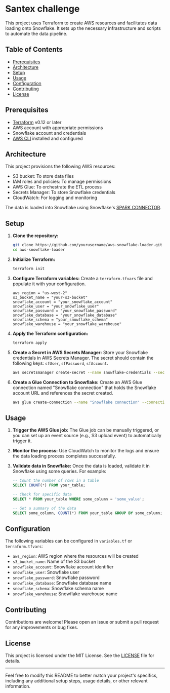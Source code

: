 # Santex challenge

This project uses Terraform to create AWS resources and facilitates data loading onto Snowflake. It sets up the necessary infrastructure and scripts to automate the data pipeline.

## Table of Contents
- [Prerequisites](#prerequisites)
- [Architecture](#architecture)
- [Setup](#setup)
- [Usage](#usage)
- [Configuration](#configuration)
- [Contributing](#contributing)
- [License](#license)

## Prerequisites
- [Terraform](https://www.terraform.io/downloads.html) v0.12 or later
- AWS account with appropriate permissions
- Snowflake account and credentials
- [AWS CLI](https://aws.amazon.com/cli/) installed and configured

## Architecture
This project provisions the following AWS resources:
- S3 bucket: To store data files
- IAM roles and policies: To manage permissions
- AWS Glue: To orchestrate the ETL process
- Secrets Manager: To store Snowflake credentials
- CloudWatch: For logging and monitoring

The data is loaded into Snowflake using Snowflake's [SPARK CONNECTOR](https://docs.snowflake.com/en/user-guide/spark-connector-overview).

## Setup

1. **Clone the repository:**
   ```sh
   git clone https://github.com/yourusername/aws-snowflake-loader.git
   cd aws-snowflake-loader
   ```

2. **Initialize Terraform:**
   ```sh
   terraform init
   ```

3. **Configure Terraform variables:**
   Create a `terraform.tfvars` file and populate it with your configuration.
   ```hcl
   aws_region = "us-west-2"
   s3_bucket_name = "your-s3-bucket"
   snowflake_account = "your_snowflake_account"
   snowflake_user = "your_snowflake_user"
   snowflake_password = "your_snowflake_password"
   snowflake_database = "your_snowflake_database"
   snowflake_schema = "your_snowflake_schema"
   snowflake_warehouse = "your_snowflake_warehouse"
   ```

4. **Apply the Terraform configuration:**
   ```sh
   terraform apply
   ```

5. **Create a Secret in AWS Secrets Manager:**
   Store your Snowflake credentials in AWS Secrets Manager. The secret should contain the following keys: `sfUser`, `sfPassword`, `sfAccount`.
   ```sh
   aws secretsmanager create-secret --name snowflake-credentials --secret-string '{"sfUser":"your_snowflake_user","sfPassword":"your_snowflake_password","sfAccount":"your_snowflake_account"}'
   ```

6. **Create a Glue Connection to Snowflake:**
   Create an AWS Glue connection named "Snowflake connection" that holds the Snowflake account URL and references the secret created.
   ```sh
   aws glue create-connection --name "Snowflake connection" --connection-input '{"Name":"Snowflake connection","ConnectionType":"JDBC","ConnectionProperties":{"JDBC_CONNECTION_URL":"jdbc:snowflake://your_snowflake_account_url","SECRET_ID":"arn:aws:secretsmanager:your_region:your_account_id:secret:snowflake-credentials"}}'
   ```

## Usage

1. **Trigger the AWS Glue job:**
   The Glue job can be manually triggered, or you can set up an event source (e.g., S3 upload event) to automatically trigger it.

2. **Monitor the process:**
   Use CloudWatch to monitor the logs and ensure the data loading process completes successfully.

3. **Validate data in Snowflake:**
   Once the data is loaded, validate it in Snowflake using some queries. For example:
   ```sql
   -- Count the number of rows in a table
   SELECT COUNT(*) FROM your_table;

   -- Check for specific data
   SELECT * FROM your_table WHERE some_column = 'some_value';

   -- Get a summary of the data
   SELECT some_column, COUNT(*) FROM your_table GROUP BY some_column;
   ```

## Configuration
The following variables can be configured in `variables.tf` or `terraform.tfvars`:

- `aws_region`: AWS region where the resources will be created
- `s3_bucket_name`: Name of the S3 bucket
- `snowflake_account`: Snowflake account identifier
- `snowflake_user`: Snowflake user
- `snowflake_password`: Snowflake password
- `snowflake_database`: Snowflake database name
- `snowflake_schema`: Snowflake schema name
- `snowflake_warehouse`: Snowflake warehouse name

## Contributing
Contributions are welcome! Please open an issue or submit a pull request for any improvements or bug fixes.

## License
This project is licensed under the MIT License. See the [LICENSE](LICENSE) file for details.

---

Feel free to modify this README to better match your project's specifics, including any additional setup steps, usage details, or other relevant information.
